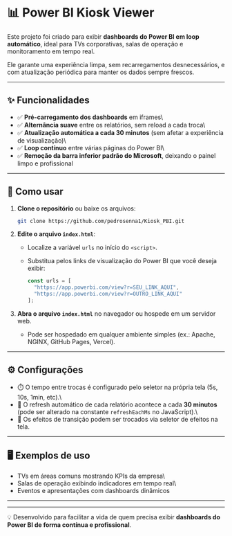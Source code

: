 # 📊 Power BI Kiosk Viewer

Este projeto foi criado para exibir **dashboards do Power BI em loop
automático**, ideal para TVs corporativas, salas de operação e
monitoramento em tempo real.

Ele garante uma experiência limpa, sem recarregamentos desnecessários, e
com atualização periódica para manter os dados sempre frescos.

------------------------------------------------------------------------

## ✨ Funcionalidades

-   ✅ **Pré-carregamento dos dashboards** em iframes\
-   ✅ **Alternância suave** entre os relatórios, sem reload a cada
    troca\
-   ✅ **Atualização automática a cada 30 minutos** (sem afetar a
    experiência de visualização)\
-   ✅ **Loop contínuo** entre várias páginas do Power BI\
-   ✅ **Remoção da barra inferior padrão do Microsoft**, deixando o
    painel limpo e profissional

------------------------------------------------------------------------

## 🚀 Como usar

1.  **Clone o repositório** ou baixe os arquivos:

    ``` bash
    git clone https://github.com/pedrosenna1/Kiosk_PBI.git
    ```

2.  **Edite o arquivo `index.html`**:

    -   Localize a variável `urls` no início do `<script>`.

    -   Substitua pelos links de visualização do Power BI que você
        deseja exibir:

        ``` javascript
        const urls = [
          "https://app.powerbi.com/view?r=SEU_LINK_AQUI",
          "https://app.powerbi.com/view?r=OUTRO_LINK_AQUI"
        ];
        ```

3.  **Abra o arquivo `index.html`** no navegador ou hospede em um
    servidor web.

    -   Pode ser hospedado em qualquer ambiente simples (ex.: Apache,
        NGINX, GitHub Pages, Vercel).

------------------------------------------------------------------------

## ⚙️ Configurações

-   ⏱️ O tempo entre trocas é configurado pelo seletor na própria tela
    (5s, 10s, 1min, etc).\
-   🔄 O refresh automático de cada relatório acontece a cada **30
    minutos** (pode ser alterado na constante `refreshEachMs` no
    JavaScript).\
-   🎨 Os efeitos de transição podem ser trocados via seletor de efeitos
    na tela.

------------------------------------------------------------------------

## 🖥️ Exemplos de uso

-   TVs em áreas comuns mostrando KPIs da empresa\
-   Salas de operação exibindo indicadores em tempo real\
-   Eventos e apresentações com dashboards dinâmicos

------------------------------------------------------------------------







------------------------------------------------------------------------

💡 Desenvolvido para facilitar a vida de quem precisa exibir
**dashboards do Power BI de forma contínua e profissional**.
